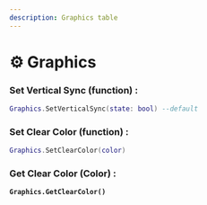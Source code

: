 ```yaml
---
description: Graphics table
---
```


# ⚙️ Graphics

### Set Vertical Sync (function) :

```lua
Graphics.SetVerticalSync(state: bool) --default
```

### Set Clear Color (function) :

```lua
Graphics.SetClearColor(color)
```

### Get Clear Color (Color) :

<pre class="language-lua"><code class="lang-lua"><strong>Graphics.GetClearColor()
</strong></code></pre>
